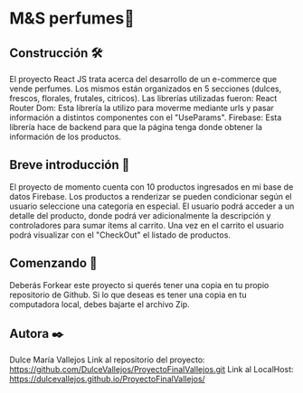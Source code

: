 # M&S perfumes🌸

## Construcción 🛠️

El proyecto React JS trata acerca del desarrollo de un e-commerce que vende perfumes. 
Los mismos están organizados en 5 secciones (dulces, frescos, florales, frutales, citricos).
Las librerías utilizadas fueron:
React Router Dom: Esta librería la utilizo para moverme mediante urls y pasar información a distintos componentes con el "UseParams".
Firebase: Esta librería hace de backend para que la página tenga donde obtener la información de los productos.

## Breve introducción 🧾

El proyecto de momento cuenta con 10 productos ingresados en mi base de datos Firebase. 
Los productos a renderizar se pueden condicionar según el usuario seleccione una categoría en especial.
El usuario podrá acceder a un detalle del producto, donde podrá ver adicionalmente la descripción y controladores para sumar ítems al carrito. Una vez en el carrito el usuario podrá visualizar con el "CheckOut" el listado de productos.

## Comenzando 🚀

Deberás Forkear este proyecto si querés tener una copia en tu propio repositorio de Github.
Si lo que deseas es tener una copia en tu computadora local, debes bajarte el archivo Zip.

## Autora ✒️

Dulce María Vallejos
Link al repositorio del proyecto: https://github.com/DulceVallejos/ProyectoFinalVallejos.git
Link al LocalHost:  https://dulcevallejos.github.io/ProyectoFinalVallejos/





